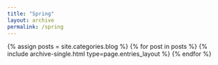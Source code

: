 ```yaml
---
title: "Spring"
layout: archive
permalink: /spring
---
```


{% assign posts = site.categories.blog %}
{% for post in posts %} {% include archive-single.html type=page.entries_layout %} {% endfor %}
